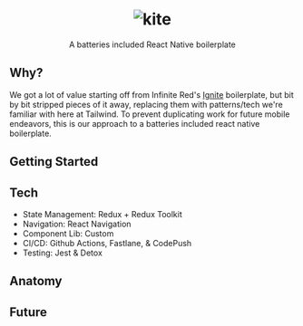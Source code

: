 <h1 align="center">
  <img src="https://camo.githubusercontent.com/9918e4bb6372060094f6ee90ea0622f59133fa0d693dd3f72b2a33bc4d07aeea/68747470733a2f2f692e696d6775722e636f6d2f65385633464c7a2e706e67" alt="kite" />
</h1>
<div align="center">
  A batteries included React Native boilerplate
</div>

## Why?
<!--- Explain why we made this project -->
We got a lot of value starting off from Infinite Red's [Ignite](https://github.com/infinitered/ignite) boilerplate, but bit by bit stripped pieces of it away, replacing them with patterns/tech we're familiar with here at Tailwind. To prevent duplicating work for future mobile endeavors, this is our approach to a batteries included react native boilerplate.

## Getting Started
<!--- How to fork and set up the project -->

## Tech
<!--- Technologies used -->
- State Management: Redux + Redux Toolkit
- Navigation: React Navigation
- Component Lib: Custom
- CI/CD: Github Actions, Fastlane, & CodePush
- Testing: Jest & Detox

## Anatomy
<!--- Project Organization -->

## Future
<!--- Future plans for this project -->
